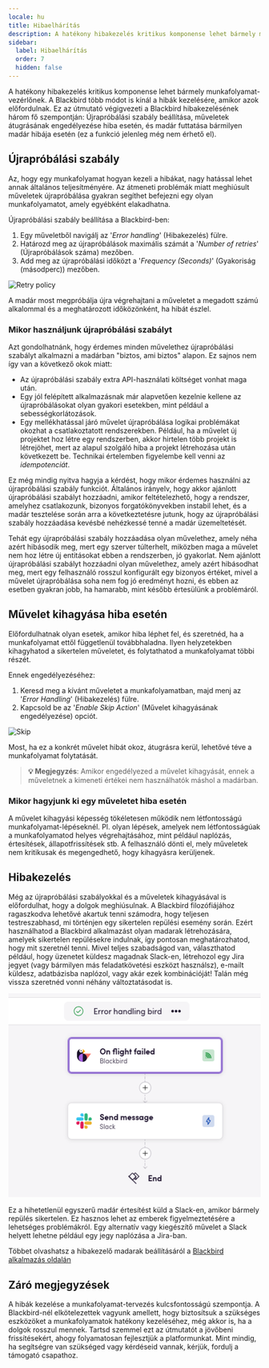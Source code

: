 ```yaml
---
locale: hu
title: Hibaelhárítás
description: A hatékony hibakezelés kritikus komponense lehet bármely munkafolyamat-vezérlőnek. A Blackbird több módot is kínál a hibák kezelésére, amikor azok előfordulnak. Ez az útmutató végigvezeti a Blackbird hibakezelésének három fő szempontján.
sidebar:
  label: Hibaelhárítás
  order: 7
  hidden: false
---
```


A hatékony hibakezelés kritikus komponense lehet bármely munkafolyamat-vezérlőnek. A Blackbird több módot is kínál a hibák kezelésére, amikor azok előfordulnak. Ez az útmutató végigvezeti a Blackbird hibakezelésének három fő szempontján: Újrapróbálási szabály beállítása, műveletek átugrásának engedélyezése hiba esetén, és madár futtatása bármilyen madár hibája esetén (ez a funkció jelenleg még nem érhető el).

## Újrapróbálási szabály

Az, hogy egy munkafolyamat hogyan kezeli a hibákat, nagy hatással lehet annak általános teljesítményére. Az átmeneti problémák miatt meghiúsult műveletek újrapróbálása gyakran segíthet befejezni egy olyan munkafolyamatot, amely egyébként elakadhatna.

Újrapróbálási szabály beállítása a Blackbird-ben:

1. Egy műveletből navigálj az '_Error handling_' (Hibakezelés) fülre.
2. Határozd meg az újrapróbálások maximális számát a '_Number of retries_' (Újrapróbálások száma) mezőben.
3. Add meg az újrapróbálási időközt a '_Frequency (Seconds)_' (Gyakoriság (másodperc)) mezőben.

![Retry policy](~/assets/guides/errors/retry.png)

A madár most megpróbálja újra végrehajtani a műveletet a megadott számú alkalommal és a meghatározott időközönként, ha hibát észlel.

### Mikor használjunk újrapróbálási szabályt

Azt gondolhatnánk, hogy érdemes minden művelethez újrapróbálási szabályt alkalmazni a madárban "biztos, ami biztos" alapon. Ez sajnos nem így van a következő okok miatt:

- Az újrapróbálási szabály extra API-használati költséget vonhat maga után.
- Egy jól felépített alkalmazásnak már alapvetően kezelnie kellene az újrapróbálásokat olyan gyakori esetekben, mint például a sebességkorlátozások.
- Egy mellékhatással járó művelet újrapróbálása logikai problémákat okozhat a csatlakoztatott rendszerekben. Például, ha a művelet új projektet hoz létre egy rendszerben, akkor hirtelen több projekt is létrejöhet, mert az alapul szolgáló hiba a projekt létrehozása után következett be. Technikai értelemben figyelembe kell venni az _idempotenciát_.

Ez még mindig nyitva hagyja a kérdést, hogy mikor érdemes használni az újrapróbálási szabály funkciót. Általános irányelv, hogy akkor ajánlott újrapróbálási szabályt hozzáadni, amikor feltételezhető, hogy a rendszer, amelyhez csatlakozunk, bizonyos forgatókönyvekben instabil lehet, és a madár tesztelése során arra a következtetésre jutunk, hogy az újrapróbálási szabály hozzáadása kevésbé nehézkessé tenné a madár üzemeltetését.

Tehát egy újrapróbálási szabály hozzáadása olyan művelethez, amely néha azért hibásodik meg, mert egy szerver túlterhelt, miközben maga a művelet nem hoz létre új entitásokat ebben a rendszerben, jó gyakorlat. Nem ajánlott újrapróbálási szabályt hozzáadni olyan művelethez, amely azért hibásodhat meg, mert egy felhasználó rosszul konfigurált egy bizonyos értéket, mivel a művelet újrapróbálása soha nem fog jó eredményt hozni, és ebben az esetben gyakran jobb, ha hamarabb, mint később értesülünk a problémáról.

## Művelet kihagyása hiba esetén

Előfordulhatnak olyan esetek, amikor hiba léphet fel, és szeretnéd, ha a munkafolyamat ettől függetlenül továbbhaladna. Ilyen helyzetekben kihagyhatod a sikertelen műveletet, és folytathatod a munkafolyamat többi részét.

Ennek engedélyezéséhez:

1. Keresd meg a kívánt műveletet a munkafolyamatban, majd menj az '_Error Handling_' (Hibakezelés) fülre.
2. Kapcsold be az '_Enable Skip Action_' (Művelet kihagyásának engedélyezése) opciót.

![Skip](~/assets/guides/errors/skip.png)

Most, ha ez a konkrét művelet hibát okoz, átugrásra kerül, lehetővé téve a munkafolyamat folytatását.

> **💡 Megjegyzés**: Amikor engedélyezed a művelet kihagyását, ennek a műveletnek a kimeneti értékei nem használhatók máshol a madárban.

### Mikor hagyjunk ki egy műveletet hiba esetén

A művelet kihagyási képesség tökéletesen működik nem létfontosságú munkafolyamat-lépéseknél. Pl. olyan lépések, amelyek nem létfontosságúak a munkafolyamatod helyes végrehajtásához, mint például naplózás, értesítések, állapotfrissítések stb. A felhasználó dönti el, mely műveletek nem kritikusak és megengedhető, hogy kihagyásra kerüljenek.

## Hibakezelés

Még az újrapróbálási szabályokkal és a műveletek kihagyásával is előfordulhat, hogy a dolgok meghiúsulnak. A Blackbird filozófiájához ragaszkodva lehetővé akartuk tenni számodra, hogy teljesen testreszabhasd, mi történjen egy sikertelen repülési esemény során. Ezért használhatod a Blackbird alkalmazást olyan madarak létrehozására, amelyek sikertelen repülésekre indulnak, így pontosan meghatározhatod, hogy mit szeretnél tenni. Mivel teljes szabadságod van, választhatod például, hogy üzenetet küldesz magadnak Slack-en, létrehozol egy Jira jegyet (vagy bármilyen más feladatkövetési eszközt használsz), e-mailt küldesz, adatbázisba naplózol, vagy akár ezek kombinációját! Talán még vissza szeretnéd vonni néhány változtatásodat is.

![1721141187211](https://raw.githubusercontent.com/bb-io/Blackbird/main/image/README/1721141187211.png)

Ez a hihetetlenül egyszerű madár értesítést küld a Slack-en, amikor bármely repülés sikertelen. Ez hasznos lehet az emberek figyelmeztetésére a lehetséges problémákról. Egy alternatív vagy kiegészítő művelet a Slack helyett lehetne például egy jegy naplózása a Jira-ban.

Többet olvashatsz a hibakezelő madarak beállításáról a [Blackbird alkalmazás oldalán](../../apps/blackbird/)

## Záró megjegyzések

A hibák kezelése a munkafolyamat-tervezés kulcsfontosságú szempontja. A Blackbird-nél elkötelezettek vagyunk amellett, hogy biztosítsuk a szükséges eszközöket a munkafolyamatok hatékony kezeléséhez, még akkor is, ha a dolgok rosszul mennek. Tartsd szemmel ezt az útmutatót a jövőbeni frissítésekért, ahogy folyamatosan fejlesztjük a platformunkat. Mint mindig, ha segítségre van szükséged vagy kérdéseid vannak, kérjük, fordulj a támogató csapathoz.